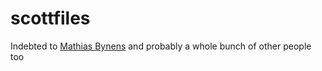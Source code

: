 # scottfiles

Indebted to [Mathias Bynens](https://github.com/mathiasbynens/dotfiles) and probably a whole bunch of other people too

